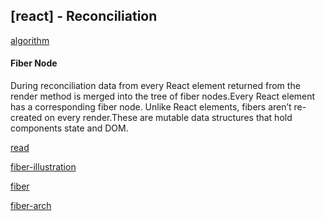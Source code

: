 ## [react] - Reconciliation

[](https://react-cn.github.io/react/docs/reconciliation.html)

[algorithm](https://grfia.dlsi.ua.es/ml/algorithms/references/editsurvey_bille.pdf)

#### Fiber Node
During reconciliation data from every React element returned from the render method is merged into the tree of fiber nodes.Every React element has a corresponding fiber node. Unlike React elements, fibers aren’t re-created on every render.These are mutable data structures that hold components state and DOM.



[read](https://www.readfog.com/a/1646449098798239744)

[fiber-illustration](https://github.com/7kms/react-illustration-series/tree/v17.0.1)

[fiber](https://react.iamkasong.com/preparation/oldConstructure.html)

[fiber-arch](https://github.com/acdlite/react-fiber-architecture)

